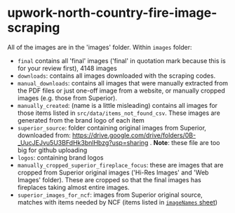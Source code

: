 # upwork-north-country-fire-image-scraping

All of the images are in the 'images' folder. Within `images` folder:

- `final` contains all 'final' images ('final' in quotation mark because this is for your review first), 4148 images
- `downloads`: contains all images downloaded with the scraping codes.
- `manual_downloads`: contains all images that were manually extracted from the PDF files or just one-off image from a website, or manually cropped images (e.g. those from Superior).
- `manually_created`: (name is a little misleading) contains all images for those items listed in `src/data/items_not_found_csv`. These images are generated from the brand logo of each item
- `superior_source`: folder containing original images from Superior, downloaded from: https://drive.google.com/drive/folders/0B-_UucJEJvu5U3BFdHk3bnlHbzg?usp=sharing . **Note**: these file are too big for github uploading
- `logos`: containing brand logos
- `manually_cropped_superior_fireplace_focus`: these are images that are cropped from Superior original images ('Hi-Res Images' and 'Web Images' folder). These are cropped so that the final images has fireplaces taking almost entire images.
- `superior_images_for_ncf`: images from Superior original source, matches with items needed by NCF (items listed in [`imageNames` sheet](https://docs.google.com/spreadsheets/d/1ZQ-wgT8DCBkl8VqckY0Yit20-6IG4LdUgOuM983sZOY/edit#gid=0))